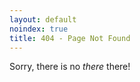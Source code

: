 ```yaml
---
layout: default
noindex: true
title: 404 - Page Not Found
---
```


Sorry, there is no <i>there</i> there!